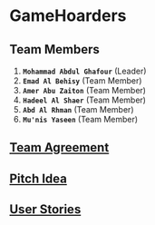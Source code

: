 # GameHoarders
## Team Members
1. **`Mohammad Abdul Ghafour`** (Leader)
2. **`Emad Al Behisy`** (Team Member)
3. **`Amer Abu Zaiton`** (Team Member)
4. **`Hadeel Al Shaer`** (Team Member)
5. **`Abd Al Rhman`** (Team Member)
6. **`Mu'nis Yaseen`** (Team Member)

## [Team Agreement](PrepareforProject/TeamAgreement.md)

## [Pitch Idea](PrepareforProject/PitchIdea.md)

## [User Stories](PrepareforProject/UserStories.md)
